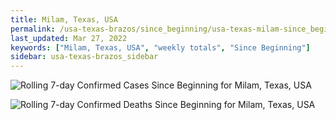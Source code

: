 ```yaml
---
title: Milam, Texas, USA
permalink: /usa-texas-brazos/since_beginning/usa-texas-milam-since_beginning.html
last_updated: Mar 27, 2022
keywords: ["Milam, Texas, USA", "weekly totals", "Since Beginning"]
sidebar: usa-texas-brazos_sidebar
---
```


![Rolling 7-day Confirmed Cases Since Beginning for Milam, Texas, USA](/covid_tracker/images/graphs/usa-texas-milam-rolling_7_days_confirmed-since_beginning_graph.png)

![Rolling 7-day Confirmed Deaths Since Beginning for Milam, Texas, USA](/covid_tracker/images/graphs/usa-texas-milam-rolling_7_days_deaths-since_beginning_graph.png)
